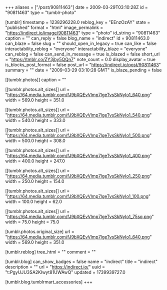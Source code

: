 +++
aliases = ["/post/90811463"]
date = 2009-03-29T03:10:28Z
id = "90811463"
type = "tumblr-photo"

[tumblr]
timestamp = 1238296228.0
reblog_key = "EEnzOzAY"
state = "published"
format = "html"
image_permalink = "https://indirect.io/image/90811463"
type = "photo"
id_string = "90811463"
caption = ""
can_reply = false
blog_name = "indirect"
id = 90811463.0
can_blaze = false
slug = ""
should_open_in_legacy = true
can_like = false
interactability_reblog = "everyone"
interactability_blaze = "everyone"
can_reblog = false
can_send_in_message = true
is_blazed = false
short_url = "https://tmblr.co/ZY3jby5QQn7"
note_count = 0.0
display_avatar = true
is_blocks_post_format = false
post_url = "https://indirect.io/post/90811463"
summary = ""
date = "2009-03-29 03:10:28 GMT"
is_blaze_pending = false

[[tumblr.photos]]
caption = ""

[[tumblr.photos.alt_sizes]]
url = "https://64.media.tumblr.com/fJ9bXQEvVlmp7lgeTvsSkNyIo1_640.png"
width = 569.0
height = 351.0

[[tumblr.photos.alt_sizes]]
url = "https://64.media.tumblr.com/fJ9bXQEvVlmp7lgeTvsSkNyIo1_540.png"
width = 540.0
height = 333.0

[[tumblr.photos.alt_sizes]]
url = "https://64.media.tumblr.com/fJ9bXQEvVlmp7lgeTvsSkNyIo1_500.png"
width = 500.0
height = 308.0

[[tumblr.photos.alt_sizes]]
url = "https://64.media.tumblr.com/fJ9bXQEvVlmp7lgeTvsSkNyIo1_400.png"
width = 400.0
height = 247.0

[[tumblr.photos.alt_sizes]]
url = "https://64.media.tumblr.com/fJ9bXQEvVlmp7lgeTvsSkNyIo1_250.png"
width = 250.0
height = 154.0

[[tumblr.photos.alt_sizes]]
url = "https://64.media.tumblr.com/fJ9bXQEvVlmp7lgeTvsSkNyIo1_100.png"
width = 100.0
height = 62.0

[[tumblr.photos.alt_sizes]]
url = "https://64.media.tumblr.com/fJ9bXQEvVlmp7lgeTvsSkNyIo1_75sq.png"
width = 75.0
height = 75.0

[tumblr.photos.original_size]
url = "https://64.media.tumblr.com/fJ9bXQEvVlmp7lgeTvsSkNyIo1_640.png"
width = 569.0
height = 351.0

[tumblr.reblog]
tree_html = ""
comment = ""

[tumblr.blog]
can_show_badges = false
name = "indirect"
title = "indirect"
description = ""
url = "https://indirect.io/"
uuid = "t:PgyUJU3SA2Klwyt81UWAwQ"
updated = 1739939727.0

[tumblr.blog.tumblrmart_accessories]
+++
